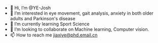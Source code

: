 - 👋 Hi, I’m @YE-Josh
- 👀 I’m interested in eye movement, gait analysis, anxiety in both older adults and Parkinson's disease
- 🌱 I’m currently learning Sport Science
- 💞️ I’m looking to collaborate on Machine learning, Computer vision.
- 📫 How to reach me jiaxiye@phd.email.cn

<!---
MickeyMousexixi/MickeyMousexixi is a ✨ special ✨ repository because its `README.md` (this file) appears on your GitHub profile.
You can click the Preview link to take a look at your changes.
--->
